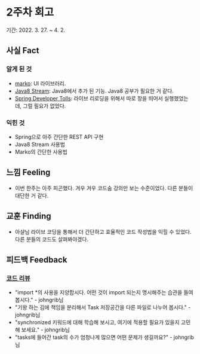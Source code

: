 # 2주차 회고  
기간: 2022. 3. 27.  ~ 4. 2.

## 사실 Fact
### 알게 된 것
- [marko](https://markojs.com/): UI 라이브러리.  
- [Java8 Stream](https://docs.oracle.com/javase/8/docs/api/java/util/stream/Stream.html): Java8에서 추가 된 기능. Java8 공부가 필요한 거 같다. 
- [Spring Developer Tolls](https://docs.spring.io/spring-boot/docs/current/reference/html/using-spring-boot.html#using-boot-devtools): 라이브 리로딩을 위해서 따로 창을 띄어서 실행했었는데, 그럴 필요가 없었다.

### 익힌 것
- Spring으로 아주 간단한 REST API 구현
- Java8 Stream 사용법
- Marko의 간단한 사용법

## 느낌 Feeling
- 이번 한주는 아주 피곤했다. 겨우 겨우 코드숨 강의만 보는 수준이었다. 다른 분들이 대단한 거 같다.

## 교훈 Finding
- 아샬님 라이브 코딩을 통해서 더 간단하고 효율적인 코드 작성법을 익힐 수 있었다. 다른 분들의 코드도 살펴봐야겠다.

## 피드백 Feedback
### [코드 리뷰](https://github.com/CodeSoom/spring-week2-assignment-1/pull/77)
- "import *의 사용을 지양합시다. 어떤 것이 import 되는지 명시해주는 습관을 들여 봅시다." - johngrib님
- "기왕 하는 김에 책임을 분리해서 Task 저장공간을 다른 파일로 나누어 봅시다." - johngrib님
- "synchronized 키워드에 대해 학습해 보시고, 여기에 적용할 필요가 있을지 고민해 보세요." - johngrib님
- "tasks에 들어간 task의 수가 엄청나게 많으면 어떤 문제가 생길까요?" - johngrib님
